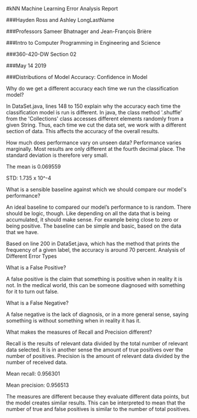#kNN Machine Learning Error Analysis Report

###Hayden Ross and Ashley LongLastName

###Professors Sameer Bhatnager and Jean-François Brière

###Intro to Computer Programming in Engineering and Science

###360-420-DW Section 02

###May 14 2019

###Distributions of Model Accuracy: Confidence in Model

Why do we get a different accuracy each time we run the classification model?

In DataSet.java, lines 148 to 150 explain why the accuracy each time the classification model is run is different. In java, the class method '.shuffle' from the 'Collections' class accesses different elements randomly from a given String. Thus, each time we cut the data set, we work with a different section of data. This affects the accuracy of the overall results.

How much does performance vary on unseen data?
Performance varies marginally. Most results are only different at the fourth decimal place. The standard deviation is therefore very small.

The mean is 0.069559

STD: 1.735 x 10^-4

What is a sensible baseline against which we should compare our model's performance?

An ideal baseline to compared our model’s performance to is random. There should be logic, though. Like depending on all the data that is being accumulated, it should make sense. For example being close to zero or being positive. The baseline can be simple and basic, based on the data that we have. 


Based on line 200 in DataSet.java, which has the method that prints the frequency of a given label, the accuracy is around 70 percent.
Analysis of Different Error Types

What is a False Positive?

A false positive is the claim that something is positive when in reality it is not. In the medical world, this can be someone diagnosed with something for it to turn out false. 

What is a False Negative?

A false negative is the lack of diagnosis, or in a more general sense, saying something is without something when in reality it has it.

What makes the measures of Recall and Precision different?

Recall is the results of relevant data divided by the total number of relevant data selected. It is in another sense the amount of true positives over the number of positives. Precision is the amount of relevant data divided by the number of received data. 

Mean recall: 0.956301

Mean precision: 0.956513

The measures are different because they evaluate different data points, but the model creates similar results. This can be interpreted to mean that the number of true and false positives is similar to the number of total positives. 


